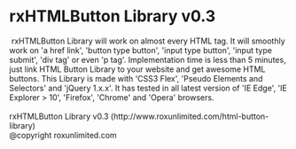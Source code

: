# rxHTMLButton Library v0.3

<img src="http://www.roxunlimited.com/download_files/rxhtmlbutton-library-thumb.jpg" alt="" />
rxHTMLButton Library will work on almost every HTML tag. It will smoothly work on 'a href link', 'button type button', 'input type button', 'input type submit', 'div tag' or even 'p tag'. Implementation time is less than 5 minutes, just link HTML Button Library to your website and get awesome HTML buttons. This Library is made with 'CSS3 Flex', 'Pseudo Elements and Selectors' and 'jQuery 1.x.x'. It has tested in all latest version of 'IE Edge', 'IE Explorer > 10', 'Firefox', 'Chrome' and 'Opera' browsers.
<br /><br />
rxHTMLButton Library v0.3 (http://www.roxunlimited.com/html-button-library)
<br />@copyright roxunlimited.com
